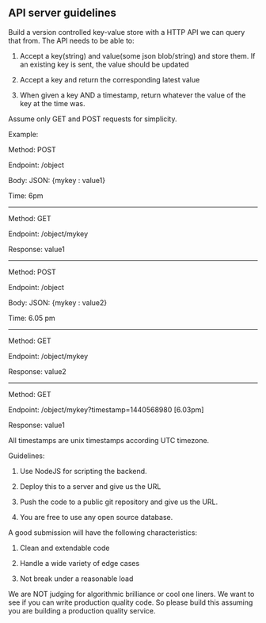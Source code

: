 ## API server guidelines

Build a version controlled key-value store with a HTTP API we can query that from. The API needs to be able to:

1. Accept a key(string) and value(some json blob/string) and store them. If an existing key is sent, the value should be updated

2. Accept a key and return the corresponding latest value

3. When given a key AND a timestamp, return whatever the value of the key at the time was.

Assume only GET and POST requests for simplicity.

Example:

Method: POST

Endpoint: /object

Body: JSON: {mykey : value1}

Time: 6pm

------

Method: GET

Endpoint: /object/mykey

Response: value1

------

Method: POST

Endpoint: /object

Body: JSON: {mykey : value2}

Time: 6.05 pm

------

Method: GET

Endpoint: /object/mykey

Response: value2

------

Method: GET

Endpoint: /object/mykey?timestamp=1440568980 [6.03pm]

Response: value1



All timestamps are unix timestamps according UTC timezone.

Guidelines:

1. Use NodeJS for scripting the backend.

2. Deploy this to a server and give us the URL

3. Push the code to a public git repository and give us the URL.

4. You are free to use any open source database.

A good submission will have the following characteristics:

1. Clean and extendable code

2. Handle a wide variety of edge cases

3. Not break under a reasonable load

We are NOT judging for algorithmic brilliance or cool one liners. We want to see if you can write production quality code. So please build this assuming you are building a production quality service.
